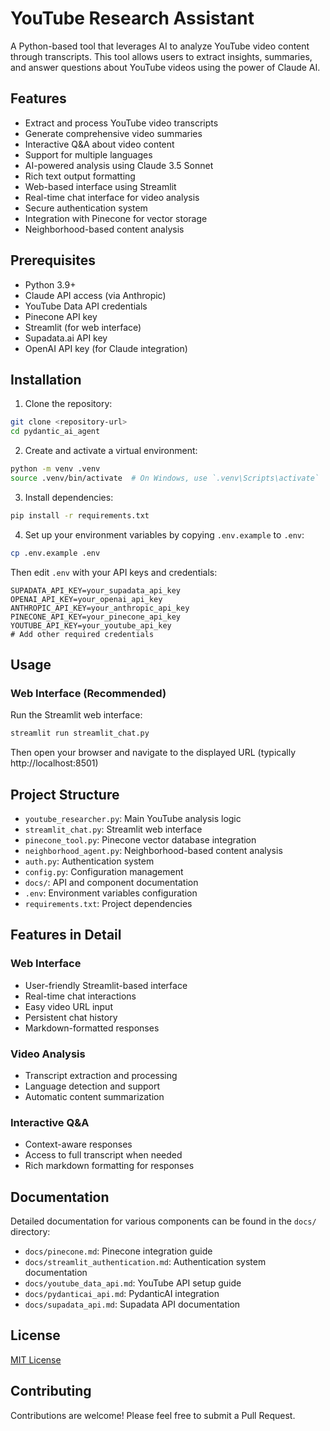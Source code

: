 # YouTube Research Assistant

A Python-based tool that leverages AI to analyze YouTube video content through transcripts. This tool allows users to extract insights, summaries, and answer questions about YouTube videos using the power of Claude AI.

## Features

- Extract and process YouTube video transcripts
- Generate comprehensive video summaries
- Interactive Q&A about video content
- Support for multiple languages
- AI-powered analysis using Claude 3.5 Sonnet
- Rich text output formatting
- Web-based interface using Streamlit
- Real-time chat interface for video analysis
- Secure authentication system
- Integration with Pinecone for vector storage
- Neighborhood-based content analysis

## Prerequisites

- Python 3.9+
- Claude API access (via Anthropic)
- YouTube Data API credentials
- Pinecone API key
- Streamlit (for web interface)
- Supadata.ai API key
- OpenAI API key (for Claude integration)

## Installation

1. Clone the repository:

```bash
git clone <repository-url>
cd pydantic_ai_agent
```

2. Create and activate a virtual environment:

```bash
python -m venv .venv
source .venv/bin/activate  # On Windows, use `.venv\Scripts\activate`
```

3. Install dependencies:

```bash
pip install -r requirements.txt
```

4. Set up your environment variables by copying `.env.example` to `.env`:

```bash
cp .env.example .env
```

Then edit `.env` with your API keys and credentials:

```
SUPADATA_API_KEY=your_supadata_api_key
OPENAI_API_KEY=your_openai_api_key
ANTHROPIC_API_KEY=your_anthropic_api_key
PINECONE_API_KEY=your_pinecone_api_key
YOUTUBE_API_KEY=your_youtube_api_key
# Add other required credentials
```

## Usage

### Web Interface (Recommended)

Run the Streamlit web interface:

```bash
streamlit run streamlit_chat.py
```

Then open your browser and navigate to the displayed URL (typically http://localhost:8501)

## Project Structure

- `youtube_researcher.py`: Main YouTube analysis logic
- `streamlit_chat.py`: Streamlit web interface
- `pinecone_tool.py`: Pinecone vector database integration
- `neighborhood_agent.py`: Neighborhood-based content analysis
- `auth.py`: Authentication system
- `config.py`: Configuration management
- `docs/`: API and component documentation
- `.env`: Environment variables configuration
- `requirements.txt`: Project dependencies

## Features in Detail

### Web Interface

- User-friendly Streamlit-based interface
- Real-time chat interactions
- Easy video URL input
- Persistent chat history
- Markdown-formatted responses

### Video Analysis

- Transcript extraction and processing
- Language detection and support
- Automatic content summarization

### Interactive Q&A

- Context-aware responses
- Access to full transcript when needed
- Rich markdown formatting for responses

## Documentation

Detailed documentation for various components can be found in the `docs/` directory:

- `docs/pinecone.md`: Pinecone integration guide
- `docs/streamlit_authentication.md`: Authentication system documentation
- `docs/youtube_data_api.md`: YouTube API setup guide
- `docs/pydanticai_api.md`: PydanticAI integration
- `docs/supadata_api.md`: Supadata API documentation

## License

[MIT License](LICENSE)

## Contributing

Contributions are welcome! Please feel free to submit a Pull Request.
